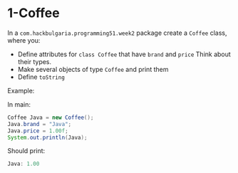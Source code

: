 # 1-Coffee

In a `com.hackbulgaria.programming51.week2` package create a `Coffee` class, where you:

* Define attributes for `class Coffee` that have `brand` and `price` Think about their types.
* Make several objects of type `Coffee` and print them
* Define `toString`

Example:

In main:

```java
Coffee Java = new Coffee();
Java.brand = "Java";
Java.price = 1.00f;
System.out.println(Java);
```

Should print:

```java
Java: 1.00
```